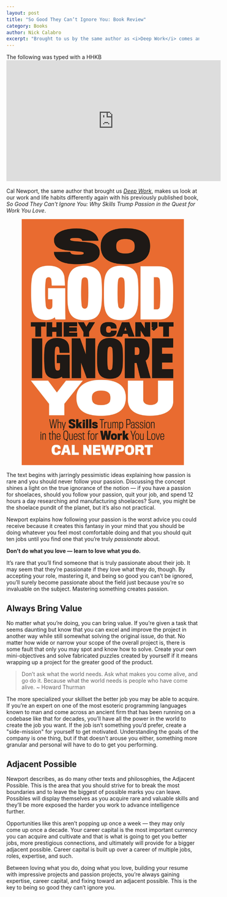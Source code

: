```yaml
---
layout: post
title: "So Good They Can’t Ignore You: Book Review"
category: Books
author: Nick Calabro
excerpt: "Brought to us by the same author as <i>Deep Work</i> comes another guide on how to love what you do and do what you love."
---
```


<meta name="twitter:card" content="summary" />
<meta name="twitter:site" content="@NickCalabs" />
<meta name="twitter:title" content="{{ page.title }}" />
<meta name="twitter:description" content="Nick Calabro's Blog" />

<div class="message">The following was typed with a HHKB</div>

<iframe width="560" height="315" src="https://www.youtube.com/embed/23pkN4N8CKg" frameborder="0" gesture="media" allowfullscreen></iframe>

<p>Cal Newport, the same author that brought us <a href="http://nickcalabro.com/Deep-Work-Book-Review"><em>Deep Work</em></a>, makes us look at our work and life habits differently again with his previously published book, <em> So Good They Can&#39;t Ignore You: Why Skills Trump Passion in the Quest for Work You Love</em>. </p>

<figure><img src="img/sogood.jpg"/></figure>

<p>The text begins with jarringly pessimistic ideas explaining how passion is rare and you should never follow your passion. Discussing the concept shines a light on the true ignorance of the notion — if you have a passion for shoelaces, should you follow your passion, quit your job, and spend 12 hours a day researching and manufacturing shoelaces? Sure, you might be the shoelace pundit of the planet, but it’s also not practical. </p>

<p>Newport explains how following your passion is the worst advice you could receive because it creates this fantasy in your mind that you should be doing whatever you feel most comfortable doing and that you should quit ten jobs until you find one that you’re truly <em>passionate</em> about. </p>

<p><strong>Don’t do what you love — learn to love what you do.</strong></p>

<p>It’s rare that you’ll find someone that is truly passionate about their job. It may seem that they’re passionate if they love what they do, though. By accepting your role, mastering it, and being so good you can’t be ignored, you’ll surely become passionate about the field just because you’re so invaluable on the subject. Mastering something creates passion. </p>

<h2>Always Bring Value</h2>

<p>No matter what you’re doing, you can bring value. If you’re given a task that seems daunting but know that you can excel and improve the project in another way while still somewhat solving the original issue, do that. No matter how wide or narrow your scope of the overall project is, there is some fault that only you may spot and know how to solve. Create your own mini-objectives and solve fabricated puzzles created by yourself if it means wrapping up a project for the greater good of the product. </p>

<blockquote>
<p>Don’t ask what the world needs. Ask what makes you come alive, and go do it. Because what the world needs is people who have come alive. ~ Howard Thurman</p>
</blockquote>


<p>The more specialized your skillset the better job you may be able to acquire. If you’re an expert on one of the most esoteric programming languages known to man and come across an ancient firm that has been running on a codebase like that for decades, you’ll have all the power in the world to create the job you want. If the job isn’t something you’d prefer, create a &quot;side-mission&quot; for yourself to get motivated. Understanding the goals of the company is one thing, but if that doesn’t arouse you either, something more granular and personal will have to do to get you performing. </p>

<h2>Adjacent Possible</h2>

<p>Newport describes, as do many other texts and philosophies, the Adjacent Possible. This is the area that you should strive for to break the most boundaries and to leave the biggest of possible marks you can leave. Possibles will display themselves as you acquire rare and valuable skills and they’ll be more exposed the harder you work to advance intelligence further. </p>

<p>Opportunities like this aren’t popping up once a week — they may only come up once a decade. Your career capital is the most important currency you can acquire and cultivate and that is what is going to get you better jobs, more prestigious connections, and ultimately will provide for a bigger adjacent possible. Career capital is built up over a career of multiple jobs, roles, expertise, and such. </p>

<p>Between loving what you do, doing what you love, building your resume with impressive projects and passion projects, you’re always gaining expertise, career capital, and fixing toward an adjacent possible. This is the key to being so good they can’t ignore you. </p>


